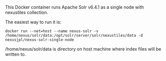 

This Docker container runs Apache Solr v6.4.1 as a single node with nexustiles collection.

The easiest way to run it is:

    docker run --net=host --name nexus-solr -v /home/nexus/solr/data:/opt/solr/server/solr/nexustiles/data -d nexusjpl/nexus-solr-single-node

/home/nexus/solr/data is directory on host machine where index files will be written to.
